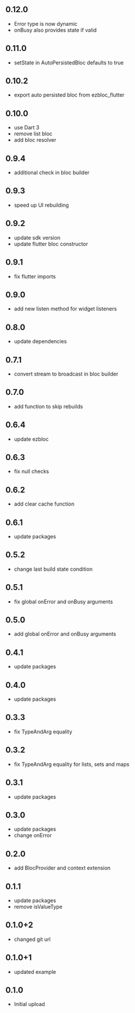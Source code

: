 ## 0.12.0

- Error type is now dynamic
- onBusy also provides state if valid

## 0.11.0

- setState in AutoPersistedBloc defaults to true

## 0.10.2

- export auto persisted bloc from ezbloc_flutter

## 0.10.0

- use Dart 3
- remove list bloc
- add bloc resolver

## 0.9.4

- additional check in bloc builder

## 0.9.3

- speed up UI rebuilding

## 0.9.2

- update sdk version
- update flutter bloc constructor

## 0.9.1

- fix flutter imports

## 0.9.0

- add new listen method for widget listeners

## 0.8.0

- update dependencies

## 0.7.1

- convert stream to broadcast in bloc builder

## 0.7.0

- add function to skip rebuilds

## 0.6.4

- update ezbloc

## 0.6.3

- fix null checks

## 0.6.2

- add clear cache function

## 0.6.1

- update packages

## 0.5.2

- change last build state condition

## 0.5.1

- fix global onError and onBusy arguments

## 0.5.0

- add global onError and onBusy arguments

## 0.4.1

- update packages

## 0.4.0

- update packages

## 0.3.3

- fix TypeAndArg equality

## 0.3.2

- fix TypeAndArg equality for lists, sets and maps

## 0.3.1

- update packages

## 0.3.0

- update packages
- change onError

## 0.2.0

- add BlocProvider and context extension

## 0.1.1

- update packages
- remove isValueType

## 0.1.0+2

- changed git url

## 0.1.0+1

- updated example

## 0.1.0

- Initial upload
